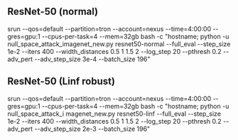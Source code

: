 ## ResNet-50 (normal)
srun --qos=default --partition=tron --account=nexus --time=4:00:00 --gres=gpu:1 --cpus-per-task=4 --mem=32gb bash -c "hostname; python -u null_space_attack_imagenet_new.py resnet50-normal --full_eval --step_size 1e-2 --iters 400 --width_distances 0.5 1 1.5 2 --log_step 20 --pthresh 0.2 --adv_pert --adv_step_size 3e-4 --batch_size 196"

## ResNet-50 (Linf robust)
srun --qos=default --partition=tron --account=nexus --time=4:00:00 --gres=gpu:1 --cpus-per-task=4 --mem=32gb bash -c "hostname; python -u null_space_attack_i
magenet_new.py resnet50-linf --full_eval --step_size 1e-2 --iters 400 --width_distances 0.5 1 1.5 2 --log_step 20 --pthresh 0.2 --adv_pert --adv_step_size 2e-3 --batch_size 196"
